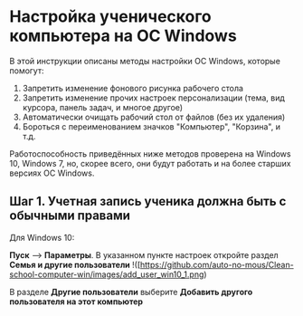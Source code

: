 # Настройка ученического компьютера на ОС Windows

В этой инструкции описаны методы настройки ОС Windows, которые помогут:

1. Запретить изменение фонового рисунка рабочего стола
2. Запретить изменение прочих настроек персонализации (тема, вид курсора, панель задач, и многое другое)
3. Автоматически очищать рабочий стол от файлов (без их удаления)
4. Бороться с переименованием значков "Компьютер", "Корзина", и т.д.

Работоспособность приведённых ниже методов проверена на Windows 10, Windows 7, но, скорее всего, они будут работать и на более старших версиях ОС Windows.

## Шаг 1. Учетная запись ученика должна быть с обычными правами
Для Windows 10:

**Пуск** --> **Параметры**. В указанном пункте настроек откройте раздел **Семья и другие пользователи**
!([https://github.com/auto-no-mous/Clean-school-computer-win/images/add_user_win10_1.png)

В разделе **Другие пользователи** выберите **Добавить другого пользователя на этот компьютер**
